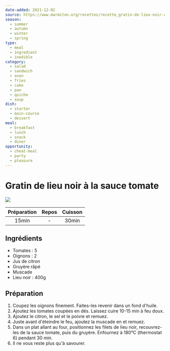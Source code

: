 ```yaml
---
date-added: 2021-12-02
source: https://www.marmiton.org/recettes/recette_gratin-de-lieu-noir-a-la-sauce-tomate_71044.aspx
season:
  - summer
  - autumn
  - winter
  - spring
type:
  - meal
  - ingredient
  - inedible
category:
  - salad
  - sandwich
  - oven
  - fries
  - cake
  - pan
  - quiche
  - soup
dish:
  - starter
  - main-course
  - dessert
meal:
  - breakfast
  - lunch
  - snack
  - diner
opportunity:
  - cheat-meal
  - party
  - pleasure
---
```


# Gratin de lieu noir à la sauce tomate

![](images/Gratin%20de%20lieu%20noir%20à%20la%20sauce%20tomate.jpg)

| Préparation | Repos | Cuisson |
|:-----------:|:-----:|:-------:|
|    15min    |   -   |  30min  |

## Ingrédients

- Tomates : 5
- Oignons : 2
- Jus de citron
- Gruyère râpé
- Muscade
- Lieu noir : 400g

## Préparation

1. Coupez les oignons finement. Faites-les revenir dans un fond d'huile.
2. Ajoutez les tomates coupées en dés. Laissez cuire 10-15 min à feu doux.
3. Ajoutez le citron, le sel et le poivre et remuez.
4. Juste avant d'éteindre le feu, ajoutez la muscade en et remuez.
5. Dans un plat allant au four, positionnez les filets de lieu noir, recouvrez-les de la sauce tomate, puis du gruyère. Enfournez à 180°C (thermostat 6) pendant 30 min.
6. Il ne vous reste plus qu'à savourer.
